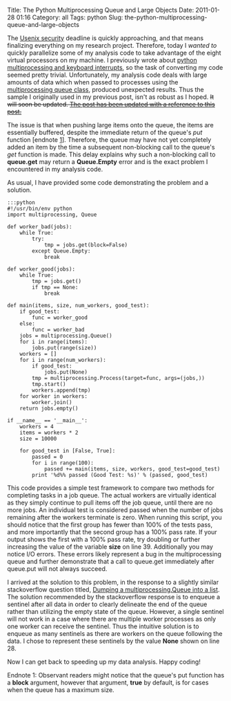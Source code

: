 Title: The Python Multiprocessing Queue and Large Objects
Date: 2011-01-28 01:16
Category: all
Tags: python
Slug: the-python-multiprocessing-queue-and-large-objects

The [Usenix security][] deadline is quickly approaching, and that means
finalizing everything on my research project. Therefore, today I *wanted to*
quickly parallelize some of my analysis code to take advantage of the eight
virtual processors on my machine. I previously wrote about [python
multiprocessing and keyboard interrupts][], so the task of converting my code
seemed pretty trivial. Unfortunately, my analysis code deals with large amounts
of data which when passed to processes using the [multiprocessing queue
class][], produced unexpected results. Thus the sample I originally used in my
previous post, isn't as robust as I hoped. <del>It will soon be updated.<del>
<ins datetime="2011-01-28T19:08:44+00:00">The post has been updated with a
reference to this post.</ins>

The issue is that when pushing large items onto the queue, the items are
essentially buffered, despite the immediate return of the queue's *put*
function [endnote [1][]]. Therefore, the queue may have not yet completely
added an item by the time a subsequent non-blocking call to the queue's *get*
function is made. This delay explains why such a non-blocking call to
**queue.get** may return a **Queue.Empty** error and is the exact problem I
encountered in my analysis code.

As usual, I have provided some code demonstrating the problem and a solution.

    :::python
    #!/usr/bin/env python
    import multiprocessing, Queue

    def worker_bad(jobs):
        while True:
            try:
                tmp = jobs.get(block=False)
            except Queue.Empty:
                break

    def worker_good(jobs):
        while True:
            tmp = jobs.get()
            if tmp == None:
                break

    def main(items, size, num_workers, good_test):
        if good_test:
            func = worker_good
        else:
            func = worker_bad
        jobs = multiprocessing.Queue()
        for i in range(items):
            jobs.put(range(size))
        workers = []
        for i in range(num_workers):
            if good_test:
                jobs.put(None)
            tmp = multiprocessing.Process(target=func, args=(jobs,))
            tmp.start()
            workers.append(tmp)
        for worker in workers:
            worker.join()
        return jobs.empty()

    if __name__ == '__main__':
        workers = 4
        items = workers * 2
        size = 10000

        for good_test in [False, True]:
            passed = 0
            for i in range(100):
                passed += main(items, size, workers, good_test=good_test)
            print '%d%% passed (Good Test: %s)' % (passed, good_test)

This code provides a simple test framework to compare two methods for
completing tasks in a job queue. The actual workers are virtually identical as
they simply continue to pull items off the job queue, until there are no more
jobs. An individual test is considered passed when the number of jobs remaining
after the workers terminate is zero. When running this script, you should
notice that the first group has fewer than 100% of the tests pass, and more
importantly that the second group has a 100% pass rate. If your output shows
the first with a 100% pass rate, try doubling or further increasing the value
of the variable **size** on line 39. Additionally you may notice I/O errors.
These errors likely represent a bug in the multiprocessing queue and further
demonstrate that a call to queue.get immediately after queue.put will not
always succeed.

I arrived at the solution to this problem, in the response to a slightly
similar stackoverflow question titled, [Dumping a multiprocessing.Queue into a
list][]. The solution recommended by the stackoverflow response is to enqueue a
sentinel after all data in order to clearly delineate the end of the queue
rather than utilizing the empty state of the queue. However, a single sentinel
will not work in a case where there are multiple worker processes as only one
worker can receive the sentinel. Thus the intuitive solution is to enqueue as
many sentinels as there are workers on the queue following the data. I chose to
represent these sentinels by the value **None** shown on line 28.

Now I can get back to speeding up my data analysis. Happy coding!

<a name="ref1"></a>Endnote 1: Observant readers might notice that the queue's
put function has a **block** argument, however that argument, **true** by
default, is for cases when the queue has a maximum size.

  [Usenix security]: http://usenix.org/events/sec11/
  [python multiprocessing and keyboard interrupts]: /2010/08/26/python-multiprocessing-and-keyboardinterrupt/
  [multiprocessing queue class]: http://docs.python.org/library/multiprocessing.html#multiprocessing.Queue
  [1]: #ref1
  [Dumping a multiprocessing.Queue into a list]: http://stackoverflow.com/questions/1540822/dumping-a-multiprocessing-queue-into-a-list
